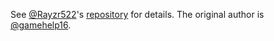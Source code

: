 See [@Rayzr522](https://github.com/Rayzr522)'s [repository](https://github.com/Rayzr522/now-clocking) for details. The original author is [@gamehelp16](https://github.com/gamehelp16).
